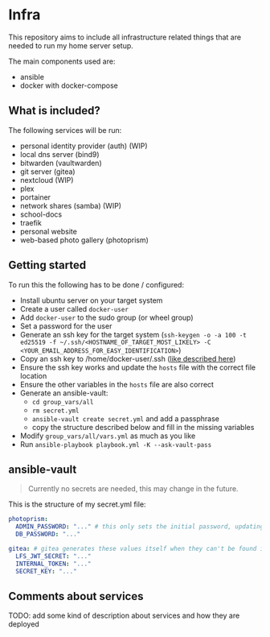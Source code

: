# Infra

This repository aims to include all infrastructure related things that are needed to run my home server setup.

The main components used are:
- ansible
- docker with docker-compose


## What is included?

The following services will be run:
- personal identity provider (auth) (WIP)
- local dns server (bind9)
- bitwarden (vaultwarden)
- git server (gitea)
- nextcloud (WIP)
- plex
- portainer
- network shares (samba) (WIP)
- school-docs
- traefik
- personal website
- web-based photo gallery (photoprism)

## Getting started

To run this the following has to be done / configured:

- Install ubuntu server on your target system
- Create a user called `docker-user`
- Add `docker-user` to the sudo group (or wheel group)
- Set a password for the user
- Generate an ssh key for the target system (`ssh-keygen -o -a 100 -t ed25519 -f ~/.ssh/<HOSTNAME_OF_TARGET_MOST_LIKELY> -C <YOUR_EMAIL_ADDRESS_FOR_EASY_IDENTIFICATION>`)
- Copy an ssh key to /home/docker-user/.ssh ([like described here](https://developers.redhat.com/blog/2018/11/02/how-to-manually-copy-ssh-keys-rhel))
- Ensure the ssh key works and update the `hosts` file with the correct file location
- Ensure the other variables in the `hosts` file are also correct
- Generate an ansible-vault:
  - `cd group_vars/all`
  - `rm secret.yml`
  - `ansible-vault create secret.yml` and add a passphrase
  - copy the structure described below and fill in the missing variables
- Modify `group_vars/all/vars.yml` as much as you like
- Run `ansible-playbook playbook.yml -K --ask-vault-pass`


## ansible-vault

> Currently no secrets are needed, this may change in the future.

This is the structure of my secret.yml file:

```yaml
photoprism:
  ADMIN_PASSWORD: "..." # this only sets the initial password, updating later on can be done using the web interface
  DB_PASSWORD: "..."

gitea: # gitea generates these values itself when they can't be found in the config file; start gitea without them and extract them afterwards
  LFS_JWT_SECRET: "..."
  INTERNAL_TOKEN: "..."
  SECRET_KEY: "..."
```


## Comments about services

TODO: add some kind of description about services and how they are deployed
